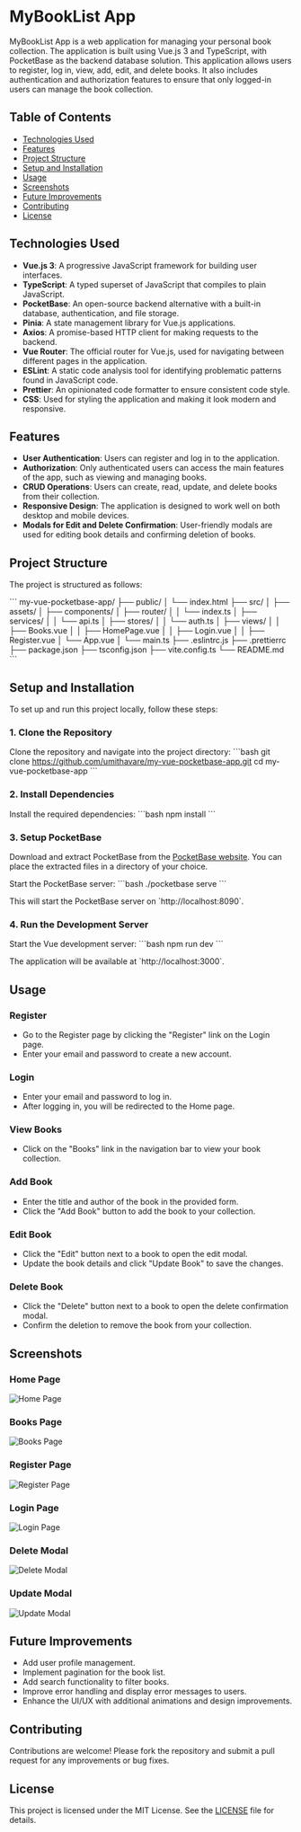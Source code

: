 
# MyBookList App

MyBookList App is a web application for managing your personal book collection. The application is built using Vue.js 3 and TypeScript, with PocketBase as the backend database solution. This application allows users to register, log in, view, add, edit, and delete books. It also includes authentication and authorization features to ensure that only logged-in users can manage the book collection.

## Table of Contents
- [Technologies Used](#technologies-used)
- [Features](#features)
- [Project Structure](#project-structure)
- [Setup and Installation](#setup-and-installation)
- [Usage](#usage)
- [Screenshots](#screenshots)
- [Future Improvements](#future-improvements)
- [Contributing](#contributing)
- [License](#license)

## Technologies Used

- **Vue.js 3**: A progressive JavaScript framework for building user interfaces.
- **TypeScript**: A typed superset of JavaScript that compiles to plain JavaScript.
- **PocketBase**: An open-source backend alternative with a built-in database, authentication, and file storage.
- **Pinia**: A state management library for Vue.js applications.
- **Axios**: A promise-based HTTP client for making requests to the backend.
- **Vue Router**: The official router for Vue.js, used for navigating between different pages in the application.
- **ESLint**: A static code analysis tool for identifying problematic patterns found in JavaScript code.
- **Prettier**: An opinionated code formatter to ensure consistent code style.
- **CSS**: Used for styling the application and making it look modern and responsive.

## Features

- **User Authentication**: Users can register and log in to the application.
- **Authorization**: Only authenticated users can access the main features of the app, such as viewing and managing books.
- **CRUD Operations**: Users can create, read, update, and delete books from their collection.
- **Responsive Design**: The application is designed to work well on both desktop and mobile devices.
- **Modals for Edit and Delete Confirmation**: User-friendly modals are used for editing book details and confirming deletion of books.

## Project Structure

The project is structured as follows:

\`\`\`
my-vue-pocketbase-app/
├── public/
│   └── index.html
├── src/
│   ├── assets/
│   ├── components/
│   ├── router/
│   │   └── index.ts
│   ├── services/
│   │   └── api.ts
│   ├── stores/
│   │   └── auth.ts
│   ├── views/
│   │   ├── Books.vue
│   │   ├── HomePage.vue
│   │   ├── Login.vue
│   │   ├── Register.vue
│   └── App.vue
│   └── main.ts
├── .eslintrc.js
├── .prettierrc
├── package.json
├── tsconfig.json
├── vite.config.ts
└── README.md
\`\`\`

## Setup and Installation

To set up and run this project locally, follow these steps:

### 1. Clone the Repository

Clone the repository and navigate into the project directory:
\`\`\`bash
git clone https://github.com/umithavare/my-vue-pocketbase-app.git
cd my-vue-pocketbase-app
\`\`\`

### 2. Install Dependencies

Install the required dependencies:
\`\`\`bash
npm install
\`\`\`

### 3. Setup PocketBase

Download and extract PocketBase from the [PocketBase website](https://pocketbase.io/). You can place the extracted files in a directory of your choice. 

Start the PocketBase server:
\`\`\`bash
./pocketbase serve
\`\`\`

This will start the PocketBase server on \`http://localhost:8090\`.

### 4. Run the Development Server

Start the Vue development server:
\`\`\`bash
npm run dev
\`\`\`

The application will be available at \`http://localhost:3000\`.

## Usage

### Register

- Go to the Register page by clicking the "Register" link on the Login page.
- Enter your email and password to create a new account.

### Login

- Enter your email and password to log in.
- After logging in, you will be redirected to the Home page.

### View Books

- Click on the "Books" link in the navigation bar to view your book collection.

### Add Book

- Enter the title and author of the book in the provided form.
- Click the "Add Book" button to add the book to your collection.

### Edit Book

- Click the "Edit" button next to a book to open the edit modal.
- Update the book details and click "Update Book" to save the changes.

### Delete Book

- Click the "Delete" button next to a book to open the delete confirmation modal.
- Confirm the deletion to remove the book from your collection.

## Screenshots

### Home Page
![Home Page](screenshots/home.png)

### Books Page
![Books Page](screenshots/books.png)

### Register Page
![Register Page](screenshots/register.png)

### Login Page
![Login Page](screenshots/login.png)

### Delete Modal
![Delete Modal](screenshots/deletemodal.png)

### Update Modal
![Update Modal](screenshots/updatemodal.png)


## Future Improvements

- Add user profile management.
- Implement pagination for the book list.
- Add search functionality to filter books.
- Improve error handling and display error messages to users.
- Enhance the UI/UX with additional animations and design improvements.

## Contributing

Contributions are welcome! Please fork the repository and submit a pull request for any improvements or bug fixes.

## License

This project is licensed under the MIT License. See the [LICENSE](LICENSE) file for details.
